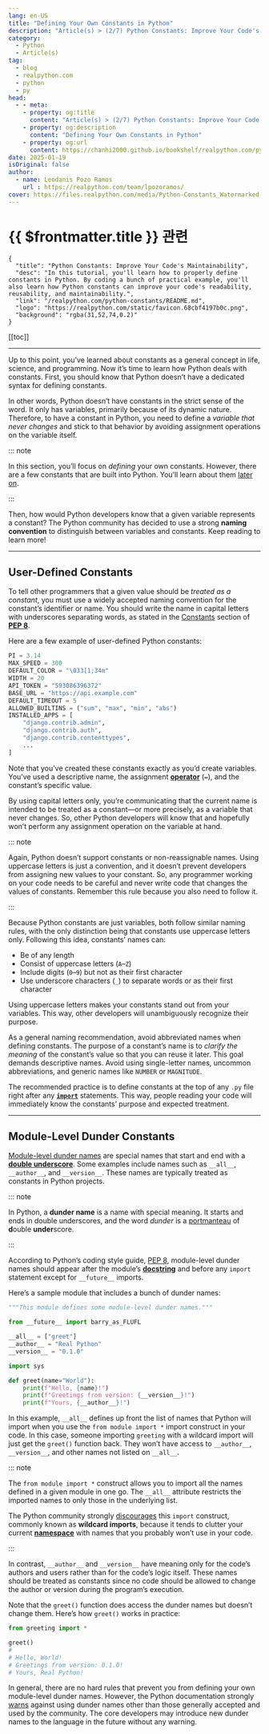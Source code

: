 ```yaml
---
lang: en-US
title: "Defining Your Own Constants in Python"
description: "Article(s) > (2/7) Python Constants: Improve Your Code's Maintainability"
category:
  - Python
  - Article(s)
tag:
  - blog
  - realpython.com
  - python
  - py
head:
  - - meta:
    - property: og:title
      content: "Article(s) > (2/7) Python Constants: Improve Your Code's Maintainability"
    - property: og:description
      content: "Defining Your Own Constants in Python"
    - property: og:url
      content: https://chanhi2000.github.io/bookshelf/realpython.com/python-constants/defining-your-own-constants-in-python.html
date: 2025-01-19
isOriginal: false
author:
  - name: Leodanis Pozo Ramos
    url : https://realpython.com/team/lpozoramos/
cover: https://files.realpython.com/media/Python-Constants_Watermarked.4cc3aa373268.jpg
---
```


# {{ $frontmatter.title }} 관련

```component VPCard
{
  "title": "Python Constants: Improve Your Code's Maintainability",
  "desc": "In this tutorial, you'll learn how to properly define constants in Python. By coding a bunch of practical example, you'll also learn how Python constants can improve your code's readability, reusability, and maintainability.",
  "link": "/realpython.com/python-constants/README.md",
  "logo": "https://realpython.com/static/favicon.68cbf4197b0c.png",
  "background": "rgba(31,52,74,0.2)"
}
```

[[toc]]

---

<SiteInfo
  name="Python Constants: Improve Your Code's Maintainability"
  desc="In this tutorial, you'll learn how to properly define constants in Python. By coding a bunch of practical example, you'll also learn how Python constants can improve your code's readability, reusability, and maintainability."
  url="https://realpython.com/python-constants#defining-your-own-constants-in-python"
  logo="https://realpython.com/static/favicon.68cbf4197b0c.png"
  preview="https://files.realpython.com/media/Python-Constants_Watermarked.4cc3aa373268.jpg"/>

Up to this point, you’ve learned about constants as a general concept in life, science, and programming. Now it’s time to learn how Python deals with constants. First, you should know that Python doesn’t have a dedicated syntax for defining constants.

In other words, Python doesn’t have constants in the strict sense of the word. It only has variables, primarily because of its dynamic nature. Therefore, to have a constant in Python, you need to define a *variable that never changes* and stick to that behavior by avoiding assignment operations on the variable itself.

::: note

In this section, you’ll focus on *defining* your own constants. However, there are a few constants that are built into Python. You’ll learn about them [later on](/realpython.com/python-constants/exploring-other-constants-in-python.md#exploring-other-constants-in-python).

:::

Then, how would Python developers know that a given variable represents a constant? The Python community has decided to use a strong **naming convention** to distinguish between variables and constants. Keep reading to learn more!

---

## User-Defined Constants

To tell other programmers that a given value should be *treated as a constant*, you must use a widely accepted naming convention for the constant’s identifier or name. You should write the name in capital letters with underscores separating words, as stated in the [<FontIcon icon="fa-brands fa-python"/>Constants](https://peps.python.org/pep-0008/#constants) section of [**PEP 8**](/realpython.com/python-pep8.md).

Here are a few example of user-defined Python constants:

```py
PI = 3.14
MAX_SPEED = 300
DEFAULT_COLOR = "\033[1;34m"
WIDTH = 20
API_TOKEN = "593086396372"
BASE_URL = "https://api.example.com"
DEFAULT_TIMEOUT = 5
ALLOWED_BUILTINS = ("sum", "max", "min", "abs")
INSTALLED_APPS = [
    "django.contrib.admin",
    "django.contrib.auth",
    "django.contrib.contenttypes",
    ...
]
```

Note that you’ve created these constants exactly as you’d create variables. You’ve used a descriptive name, the assignment [**operator**](/realpython.com/python-operators-expressions.md) (`=`), and the constant’s specific value.

By using capital letters only, you’re communicating that the current name is intended to be treated as a constant—or more precisely, as a variable that never changes. So, other Python developers will know that and hopefully won’t perform any assignment operation on the variable at hand.

::: note

Again, Python doesn’t support constants or non-reassignable names. Using uppercase letters is just a convention, and it doesn’t prevent developers from assigning new values to your constant. So, any programmer working on your code needs to be careful and never write code that changes the values of constants. Remember this rule because you also need to follow it.

:::

Because Python constants are just variables, both follow similar naming rules, with the only distinction being that constants use uppercase letters only. Following this idea, constants’ names can:

- Be of any length
- Consist of uppercase letters (`A`–`Z`)
- Include digits (`0`–`9`) but not as their first character
- Use underscore characters (`_`) to separate words or as their first character

Using uppercase letters makes your constants stand out from your variables. This way, other developers will unambiguously recognize their purpose.

As a general naming recommendation, avoid abbreviated names when defining constants. The purpose of a constant’s name is to *clarify the meaning* of the constant’s value so that you can reuse it later. This goal demands descriptive names. Avoid using single-letter names, uncommon abbreviations, and generic names like `NUMBER` or `MAGNITUDE`.

The recommended practice is to define constants at the top of any `.py` file right after any [**`import`**](/realpython.com/python-import.md) statements. This way, people reading your code will immediately know the constants’ purpose and expected treatment.

---

## Module-Level Dunder Constants

[<FontIcon icon="fa-brands fa-python"/>Module-level dunder names](https://peps.python.org/pep-0008/#module-level-dunder-names) are special names that start and end with a [**double underscore**](/realpython.com/python-double-underscore.md). Some examples include names such as `__all__`, `__author__`, and `__version__`. These names are typically treated as constants in Python projects.

::: note

In Python, a **dunder name** is a name with special meaning. It starts and ends in double underscores, and the word *dunder* is a [<FontIcon icon="fa-brands fa-wikipedia-w"/>portmanteau](https://en.wikipedia.org/wiki/Portmanteau) of **d**ouble **under**score.

:::

According to Python’s coding style guide, [<FontIcon icon="fa-brands fa-python"/>PEP 8](https://peps.python.org/pep-0008/), module-level dunder names should appear after the module’s [**docstring**](/realpython.com/documenting-python-code.md) and before any `import` statement except for `__future__` imports.

Here’s a sample module that includes a bunch of dunder names:

```py :collapsed-lines title="greeting.py"
"""This module defines some module-level dunder names."""

from __future__ import barry_as_FLUFL

__all__ = ["greet"]
__author__ = "Real Python"
__version__ = "0.1.0"

import sys

def greet(name="World"):
    print(f"Hello, {name}!")
    print(f"Greetings from version: {__version__}!")
    print(f"Yours, {__author__}!")
```

In this example, `__all__` defines up front the list of names that Python will import when you use the `from module import *` import construct in your code. In this case, someone importing `greeting` with a wildcard import will just get the `greet()` function back. They won’t have access to `__author__`, `__version__`, and other names not listed on `__all__`.

::: note

The `from module import *` construct allows you to import all the names defined in a given module in one go. The `__all__` attribute restricts the imported names to only those in the underlying list.

The Python community strongly [<FontIcon icon="fa-brands fa-python"/>discourages](https://peps.python.org/pep-0008/#imports) this `import` construct, commonly known as **wildcard imports**, because it tends to clutter your current [**namespace**](/realpython.com/python-namespaces-scope.md) with names that you probably won’t use in your code.

:::

In contrast, `__author__` and `__version__` have meaning only for the code’s authors and users rather than for the code’s logic itself. These names should be treated as constants since no code should be allowed to change the author or version during the program’s execution.

Note that the `greet()` function does access the dunder names but doesn’t change them. Here’s how `greet()` works in practice:

```py
from greeting import *

greet()
# 
# Hello, World!
# Greetings from version: 0.1.0!
# Yours, Real Python!
```

In general, there are no hard rules that prevent you from defining your own module-level dunder names. However, the Python documentation strongly [<FontIcon icon="fa-brands fa-python"/>warns](https://docs.python.org/3/reference/lexical_analysis.html#reserved-classes-of-identifiers) against using dunder names other than those generally accepted and used by the community. The core developers may introduce new dunder names to the language in the future without any warning.
